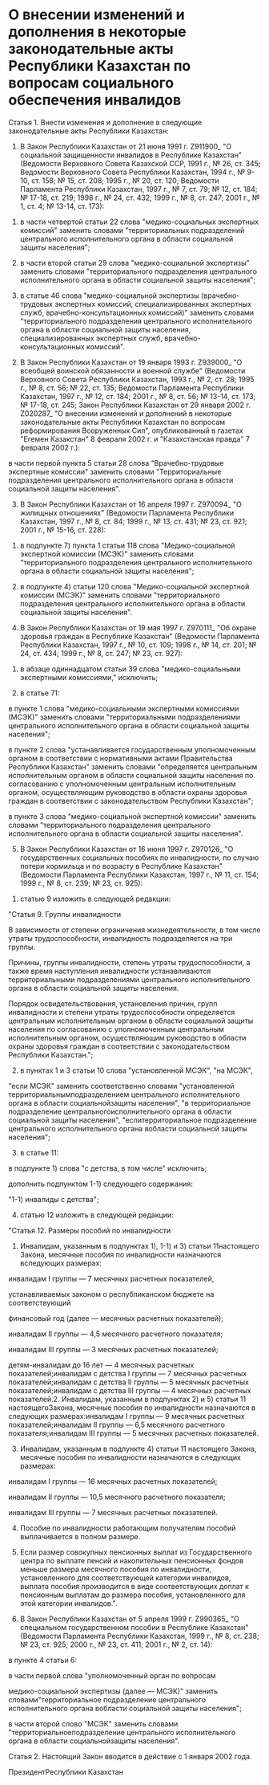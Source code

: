 # О внесении изменений и дополнения в некоторые законодательные акты Республики Казахстан по вопросам социального обеспечения инвалидов

Статья 1. Внести изменения и дополнение в следующие законодательные акты Республики Казахстан:

1. В Закон Республики Казахстан от 21 июня 1991 г. Z911900_ "О социальной защищенности инвалидов в Республике Казахстан" (Ведомости Верховного Совета Казахской ССР, 1991 г., № 26, ст. 345; Ведомости Верховного Совета Республики Казахстан, 1994 г., № 9-10, ст. 158; № 15, ст. 208; 1995 г., № 20, ст. 120; Ведомости Парламента Республики Казахстан, 1997 г., № 7, ст. 79; № 12, ст. 184; № 17-18, ст. 219; 1998 г., № 24, ст. 432; 1999 г., № 8, ст. 247; 2001 г., № 1, ст. 4; № 13-14, ст. 173):

1) в части четвертой статьи 22 слова "медико-социальных экспертных комиссий" заменить словами "территориальных подразделений центрального исполнительного органа в области социальной защиты населения";

2) в части второй статьи 29 слова "медико-социальной экспертизы" заменить словами "территориального подразделения центрального исполнительного органа в области социальной защиты населения";

3) в статье 46 слова "медико-социальной экспертизы (врачебно-трудовых экспертных комиссий, специализированных экспертных служб, врачебно-консультационных комиссий)" заменить словами "территориального подразделения центрального исполнительного органа в области социальной защиты населения, специализированных экспертных служб, врачебно-консультационных комиссий".

2. В Закон Республики Казахстан от 19 января 1993 г. Z939000_ "О всеобщей воинской обязанности и военной службе" (Ведомости Верховного Совета Республики Казахстан, 1993 г., № 2, ст. 28; 1995 г., № 8, ст. 56; № 22, ст. 135; Ведомости Парламента Республики Казахстан, 1997 г., № 12, ст. 184; 2001 г., № 8, ст. 56; № 13-14, ст. 173; № 17-18, ст. 245; Закон Республики Казахстан от 29 января 2002 г. Z020287_ "О внесении изменений и дополнений в некоторые законодательные акты Республики Казахстан по вопросам реформирования Вооруженных Сил", опубликованный в газетах "Егемен Казакстан" 8 февраля 2002 г. и "Казахстанская правда" 7 февраля 2002 г.):

в части первой пункта 5 статьи 28 слова "Врачебно-трудовые экспертные комиссии" заменить словами "Территориальные подразделения центрального исполнительного органа в области социальной защиты населения".

3. В Закон Республики Казахстан от 16 апреля 1997 г. Z970094_ "О жилищных отношениях" (Ведомости Парламента Республики Казахстан, 1997 г., № 8, ст. 84; 1999 г., № 13, ст. 431; № 23, ст. 921; 2001 г., № 15-16, ст. 228):

1) в подпункте 7) пункта 1 статьи 118 слова "Медико-социальной экспертной комиссии (МСЭК)" заменить словами "территориального подразделения центрального исполнительного органа в области социальной защиты населения";

2) в подпункте 4) статьи 120 слова "Медико-социальной экспертной комиссии (МСЭК)" заменить словами "территориального подразделения центрального исполнительного органа в области социальной защиты населения".

4. В Закон Республики Казахстан от 19 мая 1997 г. Z970111_ "Об охране здоровья граждан в Республике Казахстан" (Ведомости Парламента Республики Казахстан, 1997 г., № 10, ст. 109; 1998 г., № 14, ст. 201; № 24, ст. 434; 1999 г., № 8, ст. 247; № 23, ст. 927):

1) в абзаце одиннадцатом статьи 39 слова "медико-социальными экспертными комиссиями," исключить;

2) в статье 71:

в пункте 1 слова "медико-социальными экспертными комиссиями (МСЭК)" заменить словами "территориальными подразделениями центрального исполнительного органа в области социальной защиты населения";

в пункте 2 слова "устанавливается государственным уполномоченным органом в соответствии с нормативными актами Правительства Республики Казахстан" заменить словами "определяется центральным исполнительным органом в области социальной защиты населения по согласованию с уполномоченным центральным исполнительным органом, осуществляющим руководство в области охраны здоровья граждан в соответствии с законодательством Республики Казахстан";

в пункте 3 слова "медико-социальной экспертной комиссии" заменить словами "территориального подразделения центрального исполнительного органа в области социальной защиты населения".

5. В Закон Республики Казахстан от 16 июня 1997 г. Z970126_ "О государственных социальных пособиях по инвалидности, по случаю потери кормильца и по возрасту в Республике Казахстан" (Ведомости Парламента Республики Казахстан, 1997 г., № 11, ст. 154; 1999 г., № 8, ст. 239; № 23, ст. 925):

1) статью 9 изложить в следующей редакции:

"Статья 9. Группы инвалидности

В зависимости от степени ограничения жизнедеятельности, в том числе утраты трудоспособности, инвалидность подразделяется на три группы.

Причины, группы инвалидности, степень утраты трудоспособности, а также время наступления инвалидности устанавливаются территориальными подразделениями центрального исполнительного органа в области социальной защиты населения.

Порядок освидетельствования, установления причин, групп инвалидности и степени утраты трудоспособности определяется центральным исполнительным органом в области социальной защиты населения по согласованию с уполномоченным центральным исполнительным органом, осуществляющим руководство в области охраны здоровья граждан в соответствии с законодательством Республики Казахстан.";

2) в пунктах 1 и 3 статьи 10 слова "установленной МСЭК", "на МСЭК",

"если МСЭК" заменить соответственно словами "установленной территориальнымподразделением центрального исполнительного органа в области социальнойзащиты населения", "в территориальное подразделение центральногоисполнительного органа в области социальной защиты населения", "еслитерриториальное подразделение центрального исполнительного органа вобласти социальной защиты населения";

3) в статье 11:

в подпункте 1) слова "с детства, в том числе" исключить;

дополнить подпунктом 1-1) следующего содержания:

"1-1) инвалиды с детства";

4) статью 12 изложить в следующей редакции:

"Статья 12. Размеры пособий по инвалидности

1. Инвалидам, указанным в подпунктах 1), 1-1) и 3) статьи 11настоящего Закона, месячные пособия по инвалидности назначаются вследующих размерах:

инвалидам I группы — 7 месячных расчетных показателей,

устанавливаемых законом о республиканском бюджете на соответствующий

финансовый год (далее — месячных расчетных показателей);

инвалидам II группы — 4,5 месячного расчетного показателя;

инвалидам III группы — 3 месячных расчетных показателей;

детям-инвалидам до 16 лет — 4 месячных расчетных показателей;инвалидам с детства I группы — 7 месячных расчетных показателей;инвалидам с детства II группы — 5 месячных расчетных показателей;инвалидам с детства III группы — 4 месячных расчетных показателей.2. Инвалидам, указанным в подпунктах 2) и 5) статьи 11 настоящегоЗакона, месячные пособия по инвалидности назначаются в следующих размерах:инвалидам I группы — 9 месячных расчетных показателей;инвалидам II группы — 6,5 месячного расчетного показателя;инвалидам III группы — 5 месячных расчетных показателей.

3. Инвалидам, указанным в подпункте 4) статьи 11 настоящего Закона, месячные пособия по инвалидности назначаются в следующих размерах:

инвалидам I группы — 16 месячных расчетных показателей;

инвалидам II группы — 10,5 месячного расчетного показателя;

инвалидам III группы — 7 месячных расчетных показателей.

4. Пособие по инвалидности работающим получателям пособий выплачивается в полном размере.

5. Если размер совокупных пенсионных выплат из Государственного центра по выплате пенсий и накопительных пенсионных фондов меньше размера месячного пособия по инвалидности, установленного для соответствующей категории инвалидов, выплата пособия производится в виде соответствующих доплат к пенсионным выплатам до размера пособия, установленного для этой категории инвалидов.".

6. В Закон Республики Казахстан от 5 апреля 1999 г. Z990365_ "О специальном государственном пособии в Республике Казахстан" (Ведомости Парламента Республики Казахстан, 1999 г., № 8, ст. 238; № 23, ст. 925; 2000 г., № 23, ст. 411; 2001 г., № 2, ст. 14):

в пункте 4 статьи 6:

в части первой слова "уполномоченный орган по вопросам

медико-социальной экспертизы (далее — МСЭК)" заменить словами"территориальное подразделение центрального исполнительного органа вобласти социальной защиты населения";

в части второй слово "МСЭК" заменить словами "территориальноеподразделение центрального исполнительного органа в области социальнойзащиты населения".

Статья 2. Настоящий Закон вводится в действие с 1 января 2002 года.

ПрезидентРеспублики Казахстан

